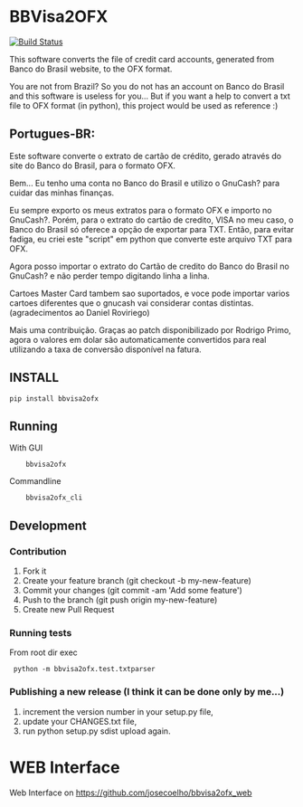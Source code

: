 # BBVisa2OFX

[![Build Status](https://travis-ci.org/josecoelho/bbvisa2ofx.svg?branch=master)](https://travis-ci.org/josecoelho/bbvisa2ofx)

This software converts the file of credit card accounts, generated from
Banco do Brasil website, to the OFX format.

You are not from Brazil? So you do not has an account on Banco do Brasil
and this software is useless for you... But if you want a help to
convert a txt file to OFX format (in python), this project would be used
as reference :)

## Portugues-BR:

Este software converte o extrato de cartão de crédito, gerado através do
site do Banco do Brasil, para o formato OFX.

Bem... Eu tenho uma conta no Banco do Brasil e utilizo o GnuCash? para
cuidar das minhas finanças.

Eu sempre exporto os meus extratos para o formato OFX e importo no
GnuCash?. Porém, para o extrato do cartão de credito, VISA no meu caso,
o Banco do Brasil só oferece a opção de exportar para TXT. Então, para
evitar fadiga, eu criei este "script" em python que converte este
arquivo TXT para OFX.

Agora posso importar o extrato do Cartão de credito do Banco do Brasil
no GnuCash? e não perder tempo digitando linha a linha.

Cartoes Master Card tambem sao suportados, e voce pode importar varios
cartoes diferentes que o gnucash vai considerar contas distintas.
(agradecimentos ao Daniel Roviriego)

Mais uma contribuição. Graças ao patch disponibilizado por Rodrigo
Primo, agora o valores em dolar são automaticamente convertidos para
real utilizando a taxa de conversão disponível na fatura.

## INSTALL


```
pip install bbvisa2ofx
```

## Running


With GUI
```
	bbvisa2ofx
```

Commandline
```
    bbvisa2ofx_cli
```


## Development

### Contribution

1. Fork it
2. Create your feature branch (git checkout -b my-new-feature)
3. Commit your changes (git commit -am 'Add some feature')
4. Push to the branch (git push origin my-new-feature)
5. Create new Pull Request


### Running tests

From root dir exec
```
 python -m bbvisa2ofx.test.txtparser
```

### Publishing a new release (I think it can be done only by me...)

1. increment the version number in your setup.py file,
2. update your CHANGES.txt file,
3. run python setup.py sdist upload again.


WEB Interface
==============

Web Interface on https://github.com/josecoelho/bbvisa2ofx_web


